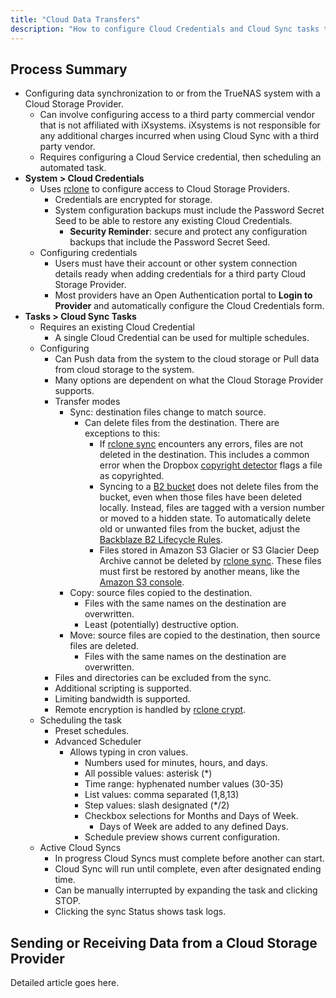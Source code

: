 ```yaml
---
title: "Cloud Data Transfers"
description: "How to configure Cloud Credentials and Cloud Sync tasks to send or receive data from the Cloud."
---
```


## Process Summary

* Configuring data synchronization to or from the TrueNAS system with a Cloud Storage Provider.
  * Can involve configuring access to a third party commercial vendor that is not affiliated with iXsystems. iXsystems is not responsible for any additional charges incurred when using Cloud Sync with a third party vendor.
  * Requires configuring a Cloud Service credential, then scheduling an automated task.
* **System > Cloud Credentials**
  * Uses [rclone](https://rclone.org/) to configure access to Cloud Storage Providers.
    * Credentials are encrypted for storage.
    * System configuration backups must include the Password Secret Seed to be able to restore any existing Cloud Credentials.
      * **Security Reminder**: secure and protect any configuration backups that include the Password Secret Seed.
  * Configuring credentials
    * Users must have their account or other system connection details ready when adding credentials for a third party Cloud Storage Provider.
    * Most providers have an Open Authentication portal to **Login to Provider** and automatically configure the Cloud Credentials form.
* **Tasks > Cloud Sync Tasks**
  * Requires an existing Cloud Credential
    * A single Cloud Credential can be used for multiple schedules.
  * Configuring
    * Can Push data from the system to the cloud storage or Pull data from cloud storage to the system.
    * Many options are dependent on what the Cloud Storage Provider supports.
    * Transfer modes
      * Sync: destination files change to match source.
        * Can delete files from the destination. There are exceptions to this:
          * If [rclone sync](https://rclone.org/commands/rclone_sync/) encounters any errors, files are not deleted in the destination. This includes a common error when the Dropbox [copyright detector](https://techcrunch.com/2014/03/30/how-dropbox-knows-when-youre-sharing-copyrighted-stuff-without-actually-looking-at-your-stuff/) flags a file as copyrighted.
          * Syncing to a [B2 bucket](https://www.backblaze.com/b2/cloud-storage.html) does not delete files from the bucket, even when those files have been deleted locally. Instead, files are tagged with a version number or moved to a hidden state. To automatically delete old or unwanted files from the bucket, adjust the [Backblaze B2 Lifecycle Rules](https://www.backblaze.com/blog/backblaze-b2-lifecycle-rules/).
          * Files stored in Amazon S3 Glacier or S3 Glacier Deep Archive cannot be deleted by [rclone sync](https://rclone.org/commands/rclone_sync/). These files must first be restored by another means, like the [Amazon S3 console](https://docs.aws.amazon.com/AmazonS3/latest/user-guide/restore-archived-objects.html).
      * Copy: source files copied to the destination.
        * Files with the same names on the destination are overwritten.
        * Least (potentially) destructive option.
      * Move: source files are copied to the destination, then source files are deleted.
        * Files with the same names on the destination are overwritten.
    * Files and directories can be excluded from the sync.
    * Additional scripting is supported.
    * Limiting bandwidth is supported.
    * Remote encryption is handled by [rclone crypt](https://rclone.org/crypt/).
  * Scheduling the task
    * Preset schedules.
    * Advanced Scheduler
      * Allows typing in cron values.
        * Numbers used for minutes, hours, and days.
        * All possible values: asterisk (*)
        * Time range: hyphenated number values (30-35)
        * List values: comma separated (1,8,13)
        * Step values: slash designated (*/2)
        * Checkbox selections for Months and Days of Week.
          * Days of Week are added to any defined Days.
        * Schedule preview shows current configuration.
  * Active Cloud Syncs
    * In progress Cloud Syncs must complete before another can start.
    * Cloud Sync will run until complete, even after designated ending time.
    * Can be manually interrupted by expanding the task and clicking STOP.
    * Clicking the sync Status shows task logs.

## Sending or Receiving Data from a Cloud Storage Provider

Detailed article goes here.
